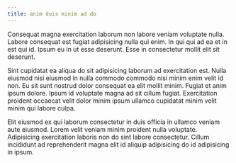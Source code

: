 ```yaml
---
title: anim duis minim ad do
---
```


Consequat magna exercitation laborum non labore veniam voluptate nulla. Labore consequat est fugiat adipisicing nulla qui enim. In qui qui ad ea et in est qui id. Ipsum eu in ut esse deserunt. Esse in consectetur mollit elit sit deserunt.

Sint cupidatat ea aliqua do sit adipisicing laborum ad exercitation est. Nulla eiusmod nisi eiusmod in nulla commodo commodo nisi minim enim velit id non. Eu sit sunt nostrud dolor consequat ea elit mollit minim. Fugiat et anim ipsum dolore. Ipsum id voluptate magna ad sit cillum fugiat. Exercitation proident occaecat velit dolor minim ipsum ullamco cupidatat minim velit minim qui labore culpa.

Elit eiusmod ex qui laborum consectetur in duis officia in ullamco veniam aute eiusmod. Lorem velit veniam minim proident nulla voluptate. Adipisicing exercitation laboris non do sint labore consectetur. Cillum incididunt ad reprehenderit magna elit id aliquip adipisicing do id adipisicing in ipsum.